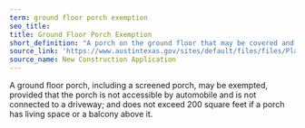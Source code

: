 ```yaml
---
term: ground floor porch exemption
seo_title: 
title: Ground Floor Porch Exemption
short_definition: "A porch on the ground floor that may be covered and doesn't need to meet certain requirements."
source_link: 'https://www.austintexas.gov/sites/default/files/files/Planning/Applications_Forms/new_con_addtn_app_AWU.pdf'
source_name: New Construction Application
---
```



A ground floor porch, including a screened porch, may be exempted, provided that the porch is not accessible by automobile and is not connected to a driveway; and does not exceed 200 square feet if a porch has living space or a balcony above it.